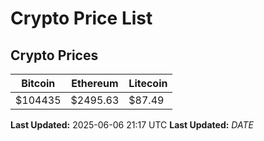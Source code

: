 # Crypto Price List

## Crypto Prices
| Bitcoin | Ethereum | Litecoin |
| ------- | -------- | -------- |
| $104435 | $2495.63 | $87.49 |
**Last Updated:** 2025-06-06 21:17 UTC
**Last Updated:** $DATE$
